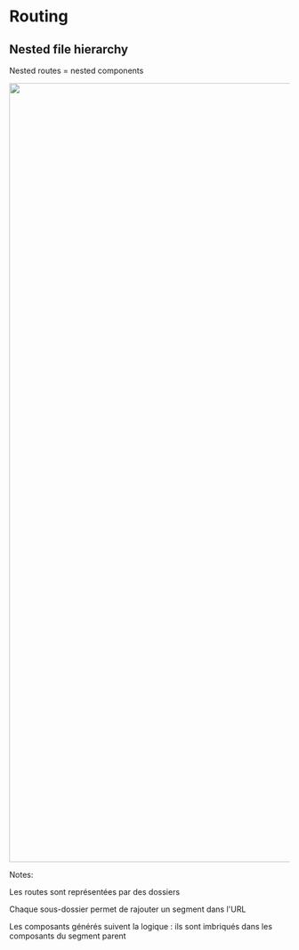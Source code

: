 <!-- .slide: class="two-column with-code" -->

<style>
  .routing-component-nesting {
    width: 1400px;
    height: auto;
  }
</style>

# Routing

## Nested file hierarchy

Nested routes = nested components

<img src="./assets/images/02-routing/component-nesting.png" class="routing-component-nesting"  />

Notes:

Les routes sont représentées par des dossiers

Chaque sous-dossier permet de rajouter un segment dans l'URL

Les composants générés suivent la logique : ils sont imbriqués dans les composants du segment parent
